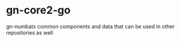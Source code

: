 # gn-core2-go

gn-numbatx common components and data that can be used in other repositories as well
